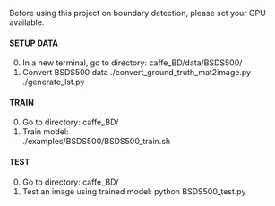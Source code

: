 Before using this project on boundary detection, please set your GPU available.

#### SETUP DATA
0. In a new terminal, go to directory: caffe_BD/data/BSDS500/
0. Convert BSDS500 data
  ./convert_ground_truth_mat2image.py
  ./generate_lst.py

#### TRAIN
0. Go to directory: caffe_BD/
0. Train model:<br />
./examples/BSDS500/BSDS500_train.sh

#### TEST
0. Go to directory: caffe_BD/
0. Test an image using trained model:
  python BSDS500_test.py
